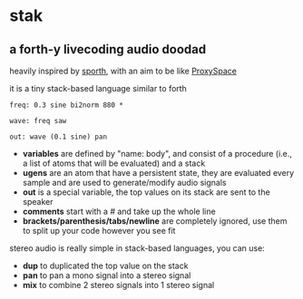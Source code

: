 # stak
## a forth-y livecoding audio doodad

heavily inspired by [sporth](https://paulbatchelor.github.io/proj/cook/what_is_sporth.html), with an aim to be like [ProxySpace](https://doc.sccode.org/Classes/ProxySpace.html)

it is a tiny stack-based language similar to forth
```forth
freq: 0.3 sine bi2norm 880 *

wave: freq saw

out: wave (0.1 sine) pan
```

* **variables** are defined by "name: body", and consist of a procedure (i.e., a list of atoms that will be evaluated) and a stack
* **ugens** are an atom that have a persistent state, they are evaluated every sample and are used to generate/modify audio signals
* **out** is a special variable, the top values on its stack are sent to the speaker
* **comments** start with a # and take up the whole line
* **brackets/parenthesis/tabs/newline** are completely ignored, use them to split up your code however you see fit

stereo audio is really simple in stack-based languages, you can use:
* **dup** to duplicated the top value on the stack
* **pan** to pan a mono signal into a stereo signal
* **mix** to combine 2 stereo signals into 1 stereo signal
